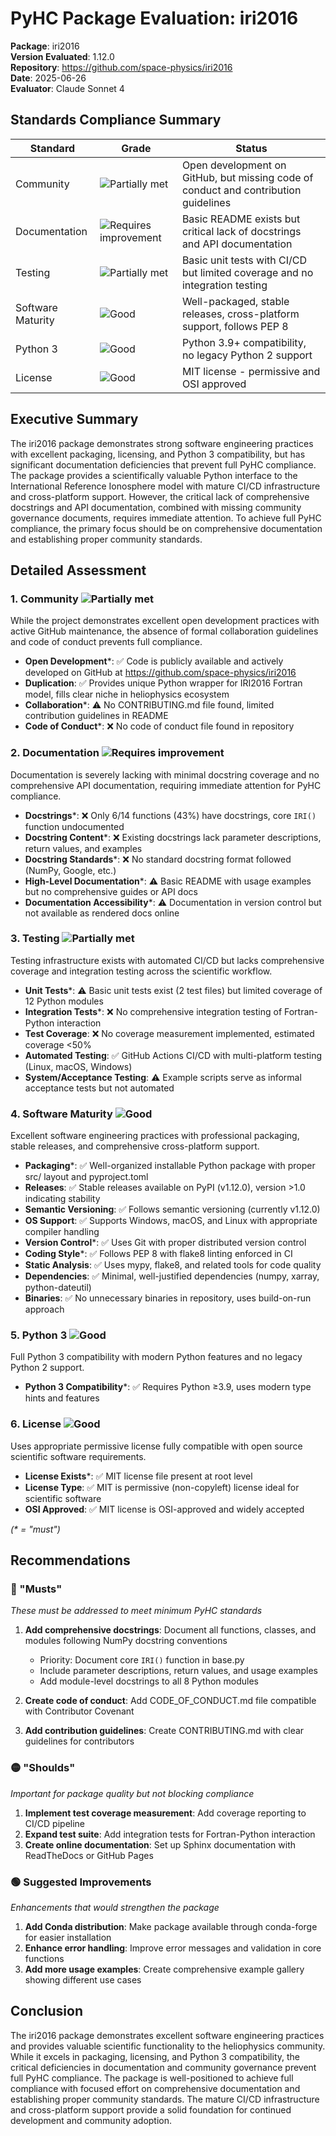 # PyHC Package Evaluation: iri2016

**Package**: iri2016  
**Version Evaluated**: 1.12.0  
**Repository**: https://github.com/space-physics/iri2016  
**Date**: 2025-06-26  
**Evaluator**: Claude Sonnet 4  

## Standards Compliance Summary

| Standard | Grade | Status |
|----------|-------|--------|
| Community | ![Partially met](https://img.shields.io/badge/Partially%20met-orange.svg) | Open development on GitHub, but missing code of conduct and contribution guidelines |
| Documentation | ![Requires improvement](https://img.shields.io/badge/Requires%20improvement-red.svg) | Basic README exists but critical lack of docstrings and API documentation |
| Testing | ![Partially met](https://img.shields.io/badge/Partially%20met-orange.svg) | Basic unit tests with CI/CD but limited coverage and no integration testing |
| Software Maturity | ![Good](https://img.shields.io/badge/Good-brightgreen.svg) | Well-packaged, stable releases, cross-platform support, follows PEP 8 |
| Python 3 | ![Good](https://img.shields.io/badge/Good-brightgreen.svg) | Python 3.9+ compatibility, no legacy Python 2 support |
| License | ![Good](https://img.shields.io/badge/Good-brightgreen.svg) | MIT license - permissive and OSI approved |

## Executive Summary

The iri2016 package demonstrates strong software engineering practices with excellent packaging, licensing, and Python 3 compatibility, but has significant documentation deficiencies that prevent full PyHC compliance. The package provides a scientifically valuable Python interface to the International Reference Ionosphere model with mature CI/CD infrastructure and cross-platform support. However, the critical lack of comprehensive docstrings and API documentation, combined with missing community governance documents, requires immediate attention. To achieve full PyHC compliance, the primary focus should be on comprehensive documentation and establishing proper community standards.

## Detailed Assessment

### 1. Community ![Partially met](https://img.shields.io/badge/Partially%20met-orange.svg)

While the project demonstrates excellent open development practices with active GitHub maintenance, the absence of formal collaboration guidelines and code of conduct prevents full compliance.

- **Open Development**\*: ✅ Code is publicly available and actively developed on GitHub at https://github.com/space-physics/iri2016
- **Duplication**: ✅ Provides unique Python wrapper for IRI2016 Fortran model, fills clear niche in heliophysics ecosystem
- **Collaboration**\*: ⚠️ No CONTRIBUTING.md file found, limited contribution guidelines in README
- **Code of Conduct**\*: ❌ No code of conduct file found in repository

### 2. Documentation ![Requires improvement](https://img.shields.io/badge/Requires%20improvement-red.svg)

Documentation is severely lacking with minimal docstring coverage and no comprehensive API documentation, requiring immediate attention for PyHC compliance.

- **Docstrings**\*: ❌ Only 6/14 functions (43%) have docstrings, core `IRI()` function undocumented
- **Docstring Content**\*: ❌ Existing docstrings lack parameter descriptions, return values, and examples
- **Docstring Standards**\*: ❌ No standard docstring format followed (NumPy, Google, etc.)
- **High-Level Documentation**\*: ⚠️ Basic README with usage examples but no comprehensive guides or API docs
- **Documentation Accessibility**\*: ⚠️ Documentation in version control but not available as rendered docs online

### 3. Testing ![Partially met](https://img.shields.io/badge/Partially%20met-orange.svg)

Testing infrastructure exists with automated CI/CD but lacks comprehensive coverage and integration testing across the scientific workflow.

- **Unit Tests**\*: ⚠️ Basic unit tests exist (2 test files) but limited coverage of 12 Python modules
- **Integration Tests**\*: ❌ No comprehensive integration testing of Fortran-Python interaction
- **Test Coverage**: ❌ No coverage measurement implemented, estimated coverage <50%
- **Automated Testing**: ✅ GitHub Actions CI/CD with multi-platform testing (Linux, macOS, Windows)
- **System/Acceptance Testing**: ⚠️ Example scripts serve as informal acceptance tests but not automated

### 4. Software Maturity ![Good](https://img.shields.io/badge/Good-brightgreen.svg)

Excellent software engineering practices with professional packaging, stable releases, and comprehensive cross-platform support.

- **Packaging**\*: ✅ Well-organized installable Python package with proper src/ layout and pyproject.toml
- **Releases**: ✅ Stable releases available on PyPI (v1.12.0), version >1.0 indicating stability
- **Semantic Versioning**: ✅ Follows semantic versioning (currently v1.12.0)
- **OS Support**: ✅ Supports Windows, macOS, and Linux with appropriate compiler handling
- **Version Control**\*: ✅ Uses Git with proper distributed version control
- **Coding Style**\*: ✅ Follows PEP 8 with flake8 linting enforced in CI
- **Static Analysis**: ✅ Uses mypy, flake8, and related tools for code quality
- **Dependencies**: ✅ Minimal, well-justified dependencies (numpy, xarray, python-dateutil)
- **Binaries**: ✅ No unnecessary binaries in repository, uses build-on-run approach

### 5. Python 3 ![Good](https://img.shields.io/badge/Good-brightgreen.svg)

Full Python 3 compatibility with modern Python features and no legacy Python 2 support.

- **Python 3 Compatibility**\*: ✅ Requires Python ≥3.9, uses modern type hints and features

### 6. License ![Good](https://img.shields.io/badge/Good-brightgreen.svg)

Uses appropriate permissive license fully compatible with open source scientific software requirements.

- **License Exists**\*: ✅ MIT license file present at root level
- **License Type**: ✅ MIT is permissive (non-copyleft) license ideal for scientific software
- **OSI Approved**: ✅ MIT license is OSI-approved and widely accepted

*(\* = "must")*

## Recommendations

### 🔴 "Musts"
*These must be addressed to meet minimum PyHC standards*

1. **Add comprehensive docstrings**: Document all functions, classes, and modules following NumPy docstring conventions
   - Priority: Document core `IRI()` function in base.py
   - Include parameter descriptions, return values, and usage examples
   - Add module-level docstrings to all 8 Python modules

2. **Create code of conduct**: Add CODE_OF_CONDUCT.md file compatible with Contributor Covenant

3. **Add contribution guidelines**: Create CONTRIBUTING.md with clear guidelines for contributors

### 🟡 "Shoulds"
*Important for package quality but not blocking compliance*

1. **Implement test coverage measurement**: Add coverage reporting to CI/CD pipeline
2. **Expand test suite**: Add integration tests for Fortran-Python interaction
3. **Create online documentation**: Set up Sphinx documentation with ReadTheDocs or GitHub Pages

### 🟢 Suggested Improvements
*Enhancements that would strengthen the package*

1. **Add Conda distribution**: Make package available through conda-forge for easier installation
2. **Enhance error handling**: Improve error messages and validation in core functions
3. **Add more usage examples**: Create comprehensive example gallery showing different use cases

## Conclusion

The iri2016 package demonstrates excellent software engineering practices and provides valuable scientific functionality to the heliophysics community. While it excels in packaging, licensing, and Python 3 compatibility, the critical deficiencies in documentation and community governance prevent full PyHC compliance. The package is well-positioned to achieve full compliance with focused effort on comprehensive documentation and establishing proper community standards. The mature CI/CD infrastructure and cross-platform support provide a solid foundation for continued development and community adoption.